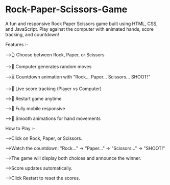 ﻿# Rock-Paper-Scissors-Game
 
 A fun and responsive Rock Paper Scissors game built using HTML, CSS, and JavaScript. Play against the computer with animated hands, score tracking, and countdown!

   Features :-

-->👆 Choose between Rock, Paper, or Scissors

-->🤖 Computer generates random moves

-->⏳ Countdown animation with "Rock... Paper... Scissors... SHOOT!"

-->🎯 Live score tracking (Player vs Computer)

-->🔄 Restart game anytime

-->📱 Fully mobile responsive

-->🎨 Smooth animations for hand movements

   How to Play :-

-->Click on Rock, Paper, or Scissors.

-->Watch the countdown:
"Rock..." → "Paper..." → "Scissors..." → "SHOOT!"

-->The game will display both choices and announce the winner.

-->Score updates automatically.

-->Click Restart to reset the scores.



